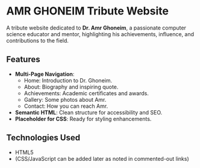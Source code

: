 # AMR GHONEIM Tribute Website

A tribute website dedicated to **Dr. Amr Ghoneim**, a passionate computer science educator and mentor, highlighting his achievements, influence, and contributions to the field.

## Features
- **Multi-Page Navigation**: 
  - Home: Introduction to Dr. Ghoneim.
  - About: Biography and inspiring quote.
  - Achievements: Academic certificates and awards.
  - Gallery: Some photos about Amr.
  - Contact: How you can reach Amr.
- **Semantic HTML**: 
Clean structure for accessibility and SEO.
- **Placeholder for CSS**: 
Ready for styling enhancements.

## Technologies Used
- HTML5
- (CSS/JavaScript can be added later as noted in commented-out links)
